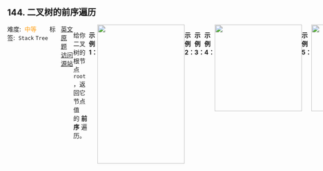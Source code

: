 <div style="font-size: 20px; margin-bottom: 15px; font-weight: bold;">144. 二叉树的前序遍历</div>
<div style="display: flex; font-size: 14px; justify-content: space-between;"><div><span style="margin-right: 30px;">难度:&nbsp;&nbsp;<label style="color: rgb(255, 161, 25);">中等</label></span><span style="margin-right: 30px;">标签:&nbsp;&nbsp;<code>Stack</code>&nbsp;<code>Tree</code></span></div><div><span style="margin-right: 15px;"><a href="https://leetcode.com/problems/binary-tree-preorder-traversal/">英文原题</a></span><span><a href="https://leetcode-cn.com/problems/binary-tree-preorder-traversal/">访问源站</a></span></div>
<hr style="height: 1px; margin: 1em 0px;" />
<p>给你二叉树的根节点 <code>root</code> ，返回它节点值的 <strong>前序</strong><em> </em>遍历。</p>

<p> </p>

<p><strong>示例 1：</strong></p>
<img alt="" src="https://assets.leetcode.com/uploads/2020/09/15/inorder_1.jpg" style="width: 202px; height: 324px;" />
<pre>
<strong>输入：</strong>root = [1,null,2,3]
<strong>输出：</strong>[1,2,3]
</pre>

<p><strong>示例 2：</strong></p>

<pre>
<strong>输入：</strong>root = []
<strong>输出：</strong>[]
</pre>

<p><strong>示例 3：</strong></p>

<pre>
<strong>输入：</strong>root = [1]
<strong>输出：</strong>[1]
</pre>

<p><strong>示例 4：</strong></p>
<img alt="" src="https://assets.leetcode.com/uploads/2020/09/15/inorder_5.jpg" style="width: 202px; height: 202px;" />
<pre>
<strong>输入：</strong>root = [1,2]
<strong>输出：</strong>[1,2]
</pre>

<p><strong>示例 5：</strong></p>
<img alt="" src="https://assets.leetcode.com/uploads/2020/09/15/inorder_4.jpg" style="width: 202px; height: 202px;" />
<pre>
<strong>输入：</strong>root = [1,null,2]
<strong>输出：</strong>[1,2]
</pre>

<p> </p>

<p><strong>提示：</strong></p>

<ul>
	<li>树中节点数目在范围 <code>[0, 100]</code> 内</li>
	<li><code>-100 <= Node.val <= 100</code></li>
</ul>

<p> </p>

<p><strong>进阶：</strong>递归算法很简单，你可以通过迭代算法完成吗？</p>

<hr style="height: 1px; margin: 1em 0px;" />
<strong>第1次解答</strong>
```javascript
/**
 * Definition for a binary tree node.
 * function TreeNode(val) {
 *     this.val = val;
 *     this.left = this.right = null;
 * }
 */
/**
 * @param {TreeNode} root
 * @return {number[]}
 */
// var preorderTraversal = function (root) {
//   if (root === null) return [];
//   return [
//     root.val,
//     ...preorderTraversal(root.left),
//     ...preorderTraversal(root.right),
//   ];
// };

/**
 * @param {TreeNode} root
 * @return {number[]}
 */
var preorderTraversal = function (root) {
  // 存储栈信息
  const stack = [];
  // 存储输出的结果
  const result = [];

  // 根先入栈
  if (root) stack.push(root);

  // 前序遍历顺序是 根 -> 左 -> 右，因此 Stack 入栈顺序是 右 -> 左
  while (stack.length > 0) {
    // 从尾部出一个
    const node = stack.pop();
    // 先将根打出来
    result.push(node.val);
    // 右边先进栈，意味着后出
    if (node.right !== null) stack.push(node.right);
    // 左边后进栈，意味着先出
    if (node.left !== null) stack.push(node.left);
  }

  return result;
};

```